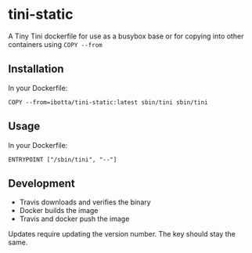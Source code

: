 # tini-static

A Tiny Tini dockerfile for use as a busybox base or for copying into other containers using `COPY --from`

## Installation

In your Dockerfile:

```docker
COPY --from=ibotta/tini-static:latest sbin/tini sbin/tini
```

## Usage

In your Dockerfile:

```docker
ENTRYPOINT ["/sbin/tini", "--"]
```

## Development

* Travis downloads and verifies the binary
* Docker builds the image
* Travis and docker push the image

Updates require updating the version number. The key should stay the same.

